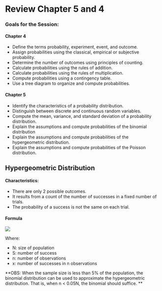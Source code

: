 # Review Chapter 5 and 4

### Goals for the Session:
#### Chapter 4
+ Define the terms probability, experiment, event, and outcome. 
+ Assign probabilities using the classical, empirical or subjective probability. 
+ Determine the number of outcomes using principles of counting. 
+ Calculate probabilities using the rules of addition.  
+ Calculate probabilities using the rules of multiplication.  
+ Compute probabilities using a contingency table. 
+ Use a tree diagram to organize and compute probabilities. 
#### Chapter 5
+ Identify the characteristics of a probability distribution. 
+ Distinguish between discrete and continuous random variables. 
+ Compute the mean, variance, and standard deviation of a probability distribution. 
+ Explain the assumptions and compute probabilities of the binomial distribution 
+ Explain the assumptions and compute probabilities of the hypergeometric distribution.  
+ Explain the assumptions and compute probabilities of the Poisson distribution. 

## Hypergeometric Distribution

#### Characteristics:
+ There are only 2 possible outcomes. 
+ It results from a count of the number of successes in a fixed number of trials. 
+ The probability of a success is not the same on each trial. 

#### Formula

<img src="https://render.githubusercontent.com/render/math?math=P(x) = \frac{\binom{S}{x}\binom{N-S}{n-x}}{\binom{N}{n}} ">

Where:
+ N: size of population
+ S: number of success
+ n: number of observations
+ x: number of successes in n observations

**OBS: When the sample size is less than 5% of the population, the binomial distribution can be used to approximate the hypergeometric distribution. That is, when n < 0.05N, the binomial should suffice. **
